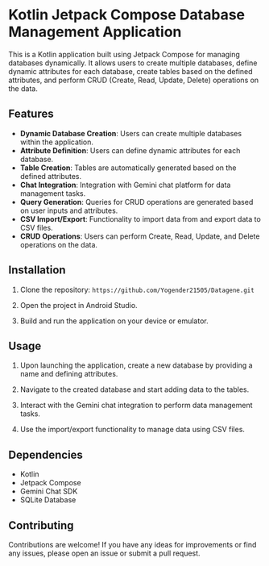 # Kotlin Jetpack Compose Database Management Application

This is a Kotlin application built using Jetpack Compose for managing databases dynamically. It allows users to create multiple databases, define dynamic attributes for each database, create tables based on the defined attributes, and perform CRUD (Create, Read, Update, Delete) operations on the data.

## Features

- **Dynamic Database Creation**: Users can create multiple databases within the application.
- **Attribute Definition**: Users can define dynamic attributes for each database.
- **Table Creation**: Tables are automatically generated based on the defined attributes.
- **Chat Integration**: Integration with Gemini chat platform for data management tasks.
- **Query Generation**: Queries for CRUD operations are generated based on user inputs and attributes.
- **CSV Import/Export**: Functionality to import data from and export data to CSV files.
- **CRUD Operations**: Users can perform Create, Read, Update, and Delete operations on the data.

## Installation

1. Clone the repository:
`https://github.com/Yogender21505/Datagene.git`

2. Open the project in Android Studio.

3. Build and run the application on your device or emulator.

## Usage

1. Upon launching the application, create a new database by providing a name and defining attributes.

2. Navigate to the created database and start adding data to the tables.

3. Interact with the Gemini chat integration to perform data management tasks.

4. Use the import/export functionality to manage data using CSV files.

## Dependencies

- Kotlin
- Jetpack Compose
- Gemini Chat SDK
- SQLite Database

## Contributing

Contributions are welcome! If you have any ideas for improvements or find any issues, please open an issue or submit a pull request.

